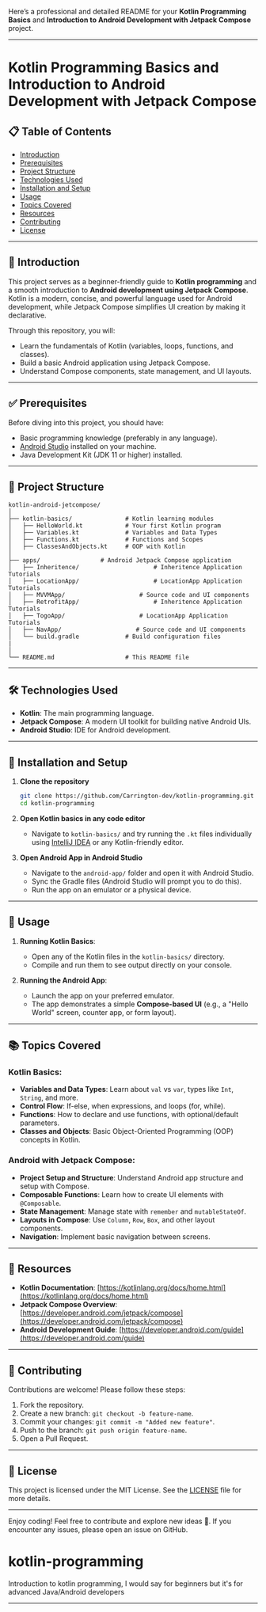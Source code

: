 Here’s a professional and detailed README for your **Kotlin Programming Basics** and **Introduction to Android Development with Jetpack Compose** project.

---

# Kotlin Programming Basics and Introduction to Android Development with Jetpack Compose  

## 📋 Table of Contents  
- [Introduction](#introduction)  
- [Prerequisites](#prerequisites)  
- [Project Structure](#project-structure)  
- [Technologies Used](#technologies-used)  
- [Installation and Setup](#installation-and-setup)  
- [Usage](#usage)  
- [Topics Covered](#topics-covered)  
- [Resources](#resources)  
- [Contributing](#contributing)  
- [License](#license)  

---

## 🔰 Introduction  
This project serves as a beginner-friendly guide to **Kotlin programming** and a smooth introduction to **Android development using Jetpack Compose**. Kotlin is a modern, concise, and powerful language used for Android development, while Jetpack Compose simplifies UI creation by making it declarative.  

Through this repository, you will:  
- Learn the fundamentals of Kotlin (variables, loops, functions, and classes).  
- Build a basic Android application using Jetpack Compose.  
- Understand Compose components, state management, and UI layouts.

---

## ✅ Prerequisites  
Before diving into this project, you should have:  
- Basic programming knowledge (preferably in any language).  
- [Android Studio](https://developer.android.com/studio) installed on your machine.  
- Java Development Kit (JDK 11 or higher) installed.

---

## 📁 Project Structure  
```
kotlin-android-jetcompose/
│
├── kotlin-basics/               # Kotlin learning modules
│   ├── HelloWorld.kt            # Your first Kotlin program
│   ├── Variables.kt             # Variables and Data Types
│   ├── Functions.kt             # Functions and Scopes
│   ├── ClassesAndObjects.kt     # OOP with Kotlin
│
├── apps/                 # Android Jetpack Compose application
│   ├── Inheritence/                     # Inheritence Application Tutorials
│   ├── LocationApp/                     # LocationApp Application Tutorials
│   ├── MVVMApp/                     # Source code and UI components
│   ├── RetrofitApp/                     # Inheritence Application Tutorials
│   ├── TogoApp/                     # LocationApp Application Tutorials
│   ├── NavApp/                     # Source code and UI components
│   └── build.gradle             # Build configuration files
|   
│
└── README.md                    # This README file
```

---

## 🛠️ Technologies Used  
- **Kotlin**: The main programming language.  
- **Jetpack Compose**: A modern UI toolkit for building native Android UIs.  
- **Android Studio**: IDE for Android development.  

---

## 🚀 Installation and Setup  

1. **Clone the repository**  
   ```bash
   git clone https://github.com/Carrington-dev/kotlin-programming.git  
   cd kotlin-programming 
   ```

2. **Open Kotlin basics in any code editor**  
   - Navigate to `kotlin-basics/` and try running the `.kt` files individually using [IntelliJ IDEA](https://www.jetbrains.com/idea/) or any Kotlin-friendly editor.

3. **Open Android App in Android Studio**  
   - Navigate to the `android-app/` folder and open it with Android Studio.  
   - Sync the Gradle files (Android Studio will prompt you to do this).  
   - Run the app on an emulator or a physical device.

---

## 📖 Usage  

1. **Running Kotlin Basics**:  
   - Open any of the Kotlin files in the `kotlin-basics/` directory.  
   - Compile and run them to see output directly on your console.

2. **Running the Android App**:  
   - Launch the app on your preferred emulator.  
   - The app demonstrates a simple **Compose-based UI** (e.g., a "Hello World" screen, counter app, or form layout).

---

## 📚 Topics Covered  

### Kotlin Basics:  
- **Variables and Data Types**: Learn about `val` vs `var`, types like `Int`, `String`, and more.  
- **Control Flow**: If-else, when expressions, and loops (for, while).  
- **Functions**: How to declare and use functions, with optional/default parameters.  
- **Classes and Objects**: Basic Object-Oriented Programming (OOP) concepts in Kotlin.

### Android with Jetpack Compose:  
- **Project Setup and Structure**: Understand Android app structure and setup with Compose.  
- **Composable Functions**: Learn how to create UI elements with `@Composable`.  
- **State Management**: Manage state with `remember` and `mutableStateOf`.  
- **Layouts in Compose**: Use `Column`, `Row`, `Box`, and other layout components.  
- **Navigation**: Implement basic navigation between screens.

---

## 📌 Resources  
- **Kotlin Documentation**: [https://kotlinlang.org/docs/home.html](https://kotlinlang.org/docs/home.html)  
- **Jetpack Compose Overview**: [https://developer.android.com/jetpack/compose](https://developer.android.com/jetpack/compose)  
- **Android Development Guide**: [https://developer.android.com/guide](https://developer.android.com/guide)  

---

## 🤝 Contributing  
Contributions are welcome! Please follow these steps:  
1. Fork the repository.  
2. Create a new branch: `git checkout -b feature-name`.  
3. Commit your changes: `git commit -m "Added new feature"`.  
4. Push to the branch: `git push origin feature-name`.  
5. Open a Pull Request.  

---

## 📜 License  
This project is licensed under the MIT License. See the [LICENSE](LICENSE) file for more details.

---

Enjoy coding! Feel free to contribute and explore new ideas 🚀. If you encounter any issues, please open an issue on GitHub.
# kotlin-programming
Introduction to kotlin programming, I would say for beginners but it's for advanced Java/Android developers

---
